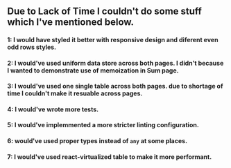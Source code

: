 ## Due to Lack of Time I couldn't do some stuff which I've mentioned below.

#### 1: I would have styled it better with responsive design and diferent even odd rows styles.

#### 2: I would've used uniform data store across both pages. I didn't because I wanted to demonstrate use of memoization in Sum page.

#### 3: I would've used one single table across both pages. due to shortage of time I couldn't make it resuable across pages.

#### 4: I would've wrote more tests.

#### 5: I would've implemmented a more stricter linting configuration.

#### 6: would've used proper types instead of `any` at some places.

#### 7: I would've used react-virtualized table to make it more performant.
